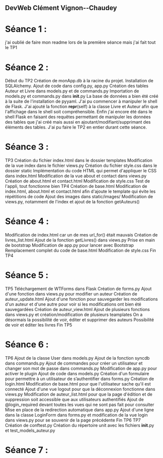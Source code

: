 ## DevWeb Clément Vignon--Chaudey

# Séance 1 :

j'ai oublié de faire mon readme lors de la première séance mais j'ai fait tout le TP1

# Séance 2 :

Début du TP2
Création de monApp.db à la racine du projet.
Installation de SQLAlchemy.
Ajout de code dans config.py, app.py
Création des tables Auteur et Livre dans models.py et de commands.py
Importation de models.py et commands.py dans __init__.py
La base de données a bien été créé à la suite de l'installation de pyyaml.
J'ai pu commencer à manipuler le shell de Flask.
J'ai ajouté la fonction __repr__(self) à la classe Livre et Auteur afin que l'affichage dans le shell soit compréhensible.
Enfin j'ai encore été dans le shell Flask en faisant des requêtes permettant de manipuler les données des tables que j'ai créé mais aussi en ajoutant/modifiant/supprimant des éléments des tables.
J'ai pu faire le TP2 en entier durant cette séance.

# Séance 3 :
TP3
Création du fichier index.html dans le dossier templates
Modification de la vue index dans le fichier views.py
Création du fichier style.css dans le dossier static 
Implémentation du code HTML qui permet d'appliquer le CSS dans index.html
Modification de la vue about et contact dans views.py
Création de about.html et contact.html
Modification de style.css
Test de l'appli, tout fonctionne bien
TP4
Création de base.html
Modification de index.html, about.html et contact.html afin d'ajoute le template qui évite les répétitions de code
Ajout des images dans static/images/
Modification de views.py, notamment de l'index et ajout de la fonction getAuteurs()

# Séance 4 :
Modification de index.html car un de mes url_for() était mauvais
Création de livres_list.html
Ajout de la fonction getLivres() dans views.py
Prise en main de bootstrap
Modification de app.py pour lancer avec Bootstrap
Remplacement complet du code de base.html
Modification de style.css
Fin TP4

# Séance 5 :
TP5
Téléchargement de WTForms dans Flask
Création de forms.py
Ajout d'une fonction dans views.py pour modifier un auteur
Création de auteur_update.html
Ajout d'une fonction pour sauvegarder les modifications d'un auteur et d'une autre pour voir si les modifications ont bien été sauvegardées
Création de auteur_view.html
Ajout de plusieurs fonctions dans views.py et création/modification de plusieurs teamplates
On a désormais la possibilité de voir, éditer et supprimer des auteurs
Possibilité de voir et éditer les livres
Fin TP5

# Séance 6 :
TP6
Ajout de la classe User dans models.py
Ajout de la fonction syncdb dans commands.py
Ajout de commandes pour créer un utilisateur et changer son mot de passe dans commands.py
Modification de app.py pour activer le plugin
Ajout de code dans models.py 
Création d'un formulaire pour permettre à un utilisateur de s’authentifier dans forms.py
Création de login.html
Modification de base.html pour que l'utilisateur sache qu'il est connecté
Ajout d'une vue logout pour que la déconnexion fonctionne dans views.py
Modification de auteur_list.html pour que la page d'édition et de suppression soit accessible que aux utilisateurs authentifiés
Ajout de @login_required devant toutes les vues qui ne sont pas fait pour consulter
Mise en place de la redirection automatique dans app.py
Ajout d'une ligne dans la classe LoginForm dans forms.py et modification de la vue login dans views.py pour se souvenir de la page précédente
Fin TP6
TP7
Création de conftest.py
Création du répertoire unit avec les fichiers __init__.py et test_models_auteur.py

# Séance 7 :




